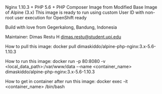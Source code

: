 Nginx 1.10.3 + PHP 5.6 + PHP Composer Image from Modified Base Image of Alpine (3.x)
This image is ready to run using custom User ID with non-root user execution for OpenShift ready

Build with love from Gegerkalong, Bandung, Indonesia

Maintainer:
Dimas Restu H <dimas.restu@student.upi.edu>


How to pull this image:
docker pull dimaskiddo/alpine-php-nginx:3.x-5.6-1.10.3


How to run this image:
docker run -p 80:8080 -v <local_data_path>:/var/www/data --name <container_name> dimaskiddo/alpine-php-nginx:3.x-5.6-1.10.3


How to get in container after run this image:
docker exec -it <container_name> /bin/bash

